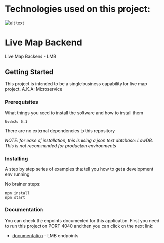 # Technologies used on this project:
![alt text](https://hapijs.com/public/img/logo.svg)

# Live Map Backend

Live Map Backend - LMB


## Getting Started

This project is intended to be a single business capability for live map project. A.K.A: Microservice

### Prerequisites

What things you need to install the software and how to install them

```
NodeJs 8.1
```

There are no external dependencies to this repository

_NOTE: for ease of installation, this is using a json text database: LowDB. This is not recommended for production environments_

### Installing

A step by step series of examples that tell you how to get a development env running

No brainer steps:

```
npm install
npm start
```

### Documentation

You can check the enpoints documented for this application. First you need to run this project on PORT 4040 and then you can click on the next link:


* [documentation](http://localhost:4040/documentation) - LMB endpoints

